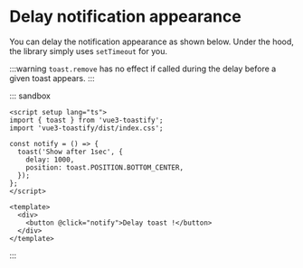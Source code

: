 # Delay notification appearance

You can delay the notification appearance as shown below. Under the hood, the library simply uses `setTimeout` for you.

:::warning
`toast.remove` has no effect if called during the delay before a given toast appears.
:::

::: sandbox
```vue /src/App.vue
<script setup lang="ts">
import { toast } from 'vue3-toastify';
import 'vue3-toastify/dist/index.css';

const notify = () => {
  toast('Show after 1sec', {
    delay: 1000,
    position: toast.POSITION.BOTTOM_CENTER,
  });
};
</script>

<template>
  <div>
    <button @click="notify">Delay toast !</button>
  </div>
</template>
```
:::
